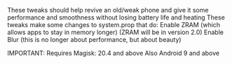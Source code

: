 These tweaks should help revive an old/weak phone and give it some performance and smoothness without losing battery life and heating
These tweaks make some changes to system.prop that do:
Enable ZRAM (which allows apps to stay in memory longer) (ZRAM will be in version 2.0)
Enable Blur (this is no longer about performance, but about beauty)

IMPORTANT: Requires Magisk: 20.4 and above Also Android 9 and above
